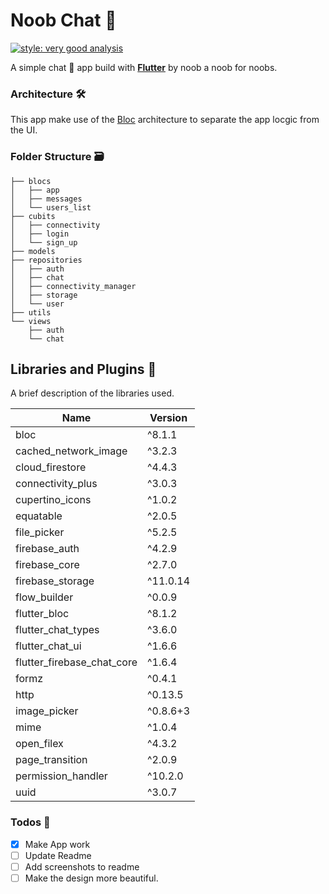 # Noob Chat 💬

[![style: very good analysis](https://img.shields.io/badge/style-very_good_analysis-B22C89.svg)](https://pub.dev/packages/very_good_analysis)

A simple chat 💬 app build with [**Flutter**](https://flutter.dev) by noob a noob for noobs.

### Architecture 🛠️
This app make use of the [Bloc](https://bloc.dev) architecture to separate the app locgic from the UI.
### Folder Structure 🗃️

```
├── blocs
│   ├── app
│   ├── messages
│   └── users_list
├── cubits
│   ├── connectivity
│   ├── login
│   └── sign_up
├── models
├── repositories
│   ├── auth
│   ├── chat
│   ├── connectivity_manager
│   ├── storage
│   └── user
├── utils
└── views
    ├── auth
    └── chat
```

## Libraries and Plugins 🔌
A brief description of the libraries used.

|Name | Version|
|---|---|
  bloc| ^8.1.1
  cached_network_image| ^3.2.3
  cloud_firestore| ^4.4.3
  connectivity_plus| ^3.0.3
  cupertino_icons| ^1.0.2
  equatable| ^2.0.5
  file_picker| ^5.2.5
  firebase_auth| ^4.2.9
  firebase_core| ^2.7.0
  firebase_storage| ^11.0.14
  flow_builder| ^0.0.9
  flutter_bloc| ^8.1.2
  flutter_chat_types| ^3.6.0
  flutter_chat_ui| ^1.6.6
  flutter_firebase_chat_core| ^1.6.4
  formz| ^0.4.1
  http| ^0.13.5
  image_picker| ^0.8.6+3
  mime| ^1.0.4
  open_filex| ^4.3.2
  page_transition | ^2.0.9
  permission_handler| ^10.2.0
  uuid| ^3.0.7


### Todos 📑
- [X] Make App work
- [ ] Update Readme
- [ ] Add screenshots to readme
- [ ] Make the design more beautiful.